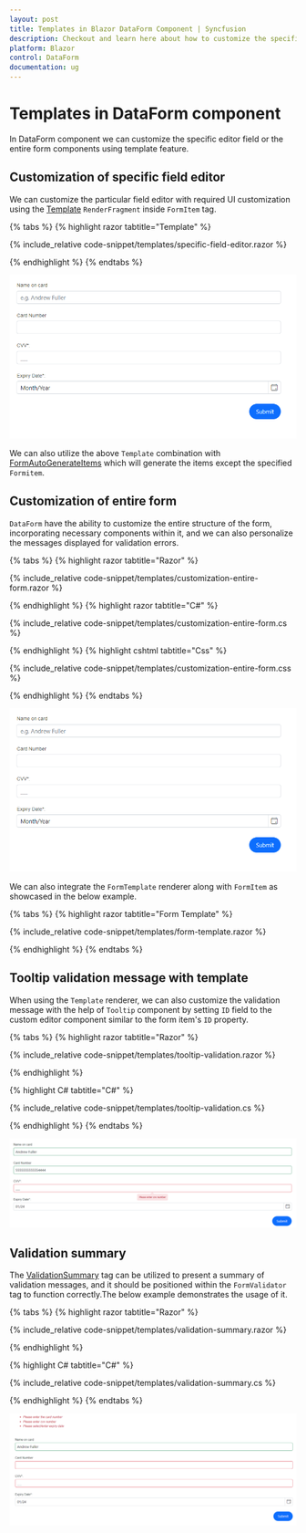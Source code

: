 ```yaml
---
layout: post
title: Templates in Blazor DataForm Component | Syncfusion
description: Checkout and learn here about how to customize the specific editor component or entire form components in Blazor DataForm component.
platform: Blazor
control: DataForm
documentation: ug
---
```


# Templates in DataForm component

In DataForm component we can customize the specific editor field or the entire form components using template feature. 

## Customization of specific field editor

We can customize the particular field editor with required UI customization using the [Template](https://help.syncfusion.com/cr/blazor/Syncfusion.Blazor.DataForm.Template.html) `RenderFragment` inside `FormItem` tag.

{% tabs %}
{% highlight razor tabtitle="Template"  %}

{% include_relative code-snippet/templates/specific-field-editor.razor %}

{% endhighlight %}
{% endtabs %}

![Blazor DataForm Form Item](images/blazor_dataform_template.png)

We can also utilize the above `Template` combination with [FormAutoGenerateItems](./form-items.md) which will generate the items except the specified `Formitem`.


## Customization of entire form

`DataForm` have the ability to customize the entire structure of the form, incorporating necessary components within it, and we can also personalize the messages displayed for validation errors.

{% tabs %}
{% highlight razor tabtitle="Razor"  %}

{% include_relative code-snippet/templates/customization-entire-form.razor %}

{% endhighlight %}
{% highlight razor tabtitle="C#"  %}

{% include_relative code-snippet/templates/customization-entire-form.cs %}

{% endhighlight %}
{% highlight cshtml tabtitle="Css"  %}

{% include_relative code-snippet/templates/customization-entire-form.css %}

{% endhighlight %}
{% endtabs %}

![Blazor DataForm Form Item](images/blazor_dataform_template.png)

We can also integrate the `FormTemplate` renderer along with `FormItem` as showcased in the below example.

{% tabs %}
{% highlight razor tabtitle="Form Template"  %}

{% include_relative code-snippet/templates/form-template.razor %}

{% endhighlight %}
{% endtabs %}

## Tooltip validation message with template

When using the `Template` renderer, we can also customize the validation message with the help of `Tooltip` component by setting `ID` field to the custom editor component similar to the form item's `ID` property.

{% tabs %}
{% highlight razor tabtitle="Razor"  %}

{% include_relative code-snippet/templates/tooltip-validation.razor %}

{% endhighlight %}

{% highlight C# tabtitle="C#"  %}

{% include_relative code-snippet/templates/tooltip-validation.cs %}

{% endhighlight %}
{% endtabs %}

![Blazor DataForm Form Item](images/blazor_dataform_tooltip_with_templates.png)

## Validation summary 

The [ValidationSummary](https://learn.microsoft.com/en-us/dotnet/api/microsoft.aspnetcore.components.forms.validationsummary?view=aspnetcore-8.0) tag can be utilized to present a summary of validation messages, and it should be positioned within the `FormValidator` tag to function correctly.The below example demonstrates the usage of it.

{% tabs %}
{% highlight razor tabtitle="Razor"  %}

{% include_relative code-snippet/templates/validation-summary.razor %}

{% endhighlight %}

{% highlight C# tabtitle="C#"  %}

{% include_relative code-snippet/templates/validation-summary.cs %}

{% endhighlight %}
{% endtabs %}

![Blazor DataForm Form Item](images/blazor_dataform_validation_summary.png)
